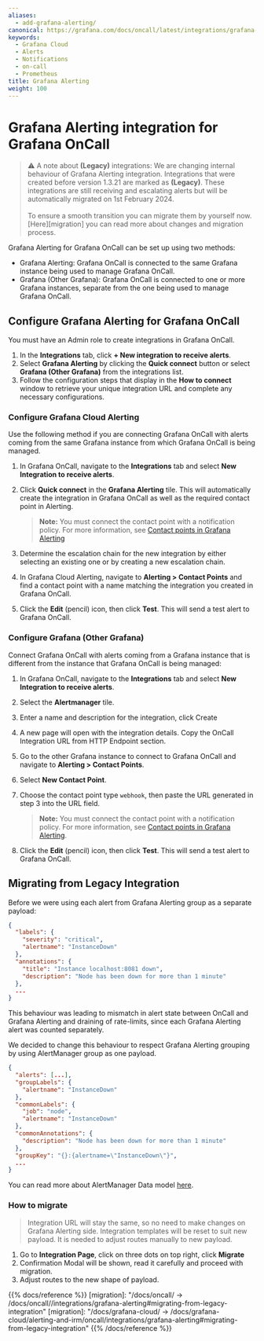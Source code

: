 ```yaml
---
aliases:
  - add-grafana-alerting/
canonical: https://grafana.com/docs/oncall/latest/integrations/grafana-alerting/
keywords:
  - Grafana Cloud
  - Alerts
  - Notifications
  - on-call
  - Prometheus
title: Grafana Alerting
weight: 100
---
```


# Grafana Alerting integration for Grafana OnCall

> ⚠️ A note about **(Legacy)** integrations:
> We are changing internal behaviour of Grafana Alerting integration.
> Integrations that were created before version 1.3.21 are marked as **(Legacy)**.
> These integrations are still receiving and escalating alerts but will be automatically migrated on 1st February 2024.
> <br/><br/>
> To ensure a smooth transition you can migrate them by yourself now.
> [Here][migration] you can read more about changes and migration process.

Grafana Alerting for Grafana OnCall can be set up using two methods:

- Grafana Alerting: Grafana OnCall is connected to the same Grafana instance being used to manage Grafana OnCall.
- Grafana (Other Grafana): Grafana OnCall is connected to one or more Grafana instances, separate from the one being used to manage Grafana OnCall.

## Configure Grafana Alerting for Grafana OnCall

You must have an Admin role to create integrations in Grafana OnCall.

1. In the **Integrations** tab, click **+ New integration to receive alerts**.
2. Select **Grafana Alerting** by clicking the **Quick connect** button or select **Grafana (Other Grafana)** from
   the integrations list.
3. Follow the configuration steps that display in the **How to connect** window to retrieve your unique integration URL
   and complete any necessary configurations.

### Configure Grafana Cloud Alerting

Use the following method if you are connecting Grafana OnCall with alerts coming from the same Grafana instance from
which Grafana OnCall is being managed.

1. In Grafana OnCall, navigate to the **Integrations** tab and select **New Integration to receive alerts**.
1. Click **Quick connect** in the **Grafana Alerting** tile. This will automatically create the integration in Grafana
   OnCall as well as the required contact point in Alerting.

   > **Note:** You must connect the contact point with a notification policy. For more information, see
   > [Contact points in Grafana Alerting](https://grafana.com/docs/grafana/latest/alerting/unified-alerting/contact-points/)

1. Determine the escalation chain for the new integration by either selecting an existing one or by creating a new
   escalation chain.
1. In Grafana Cloud Alerting, navigate to **Alerting > Contact Points** and find a contact point with a name matching
   the integration you created in Grafana OnCall.
1. Click the **Edit** (pencil) icon, then click **Test**. This will send a test alert to Grafana OnCall.

### Configure Grafana (Other Grafana)

Connect Grafana OnCall with alerts coming from a Grafana instance that is different from the instance that Grafana
OnCall is being managed:

1. In Grafana OnCall, navigate to the **Integrations** tab and select **New Integration to receive alerts**.
2. Select the **Alertmanager** tile.
3. Enter a name and description for the integration, click Create
4. A new page will open with the integration details. Copy the OnCall Integration URL from HTTP Endpoint section.
5. Go to the other Grafana instance to connect to Grafana OnCall and navigate to **Alerting > Contact Points**.
6. Select **New Contact Point**.
7. Choose the contact point type `webhook`, then paste the URL generated in step 3 into the URL field.

   > **Note:** You must connect the contact point with a notification policy. For more information,
   > see [Contact points in Grafana Alerting](https://grafana.com/docs/grafana/latest/alerting/unified-alerting/contact-points/).

8. Click the **Edit** (pencil) icon, then click **Test**. This will send a test alert to Grafana OnCall.

## Migrating from Legacy Integration

Before we were using each alert from Grafana Alerting group as a separate payload:

```json
{
  "labels": {
    "severity": "critical",
    "alertname": "InstanceDown"
  },
  "annotations": {
    "title": "Instance localhost:8081 down",
    "description": "Node has been down for more than 1 minute"
  },
  ...
}
```

This behaviour was leading to mismatch in alert state between OnCall and Grafana Alerting and draining of rate-limits,
since each Grafana Alerting alert was counted separately.

We decided to change this behaviour to respect Grafana Alerting grouping by using AlertManager group as one payload.

```json
{
  "alerts": [...],
  "groupLabels": {
    "alertname": "InstanceDown"
  },
  "commonLabels": {
    "job": "node", 
    "alertname": "InstanceDown"
  },
  "commonAnnotations": {
    "description": "Node has been down for more than 1 minute"
  },
  "groupKey": "{}:{alertname=\"InstanceDown\"}",
  ...
}
```

You can read more about AlertManager Data model [here](https://prometheus.io/docs/alerting/latest/notifications/#data).

### How to migrate

> Integration URL will stay the same, so no need to make changes on Grafana Alerting side.
> Integration templates will be reset to suit new payload.
> It is needed to adjust routes manually to new payload.

1. Go to **Integration Page**, click on three dots on top right, click **Migrate**
2. Confirmation Modal will be shown, read it carefully and proceed with migration.
3. Adjust routes to the new shape of payload.

{{% docs/reference %}}
[migration]: "/docs/oncall/ -> /docs/oncall/<ONCALL VERSION>/integrations/grafana-alerting#migrating-from-legacy-integration"
[migration]: "/docs/grafana-cloud/ -> /docs/grafana-cloud/alerting-and-irm/oncall/integrations/grafana-alerting#migrating-from-legacy-integration"
{{% /docs/reference %}}
